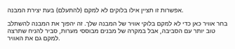 אפשרות זו תציין אילו בלוקים לא למקם (להתעלם) בעת יצירת המבנה.

בחר אוויר כאן כדי לא למקם בלוקי אוויר של המבנה שלך. זה יהפוך את המבנה להשתלב טוב יותר עם הסביבה, אבל במקרה של מבנים מבוססי מערות, סביר להניח שתרצה למקם גם את האוויר.